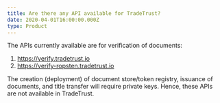 ```yaml
---
title: Are there any API available for TradeTrust?
date: 2020-04-01T16:00:00.000Z
type: Product
---
```


The APIs currently available are for verification of documents: 
1. <https://verify.tradetrust.io>
2. <https://verify-ropsten.tradetrust.io>

The creation (deployment) of document store/token registry, issuance of documents, and title transfer will require private keys. Hence, these APIs are not available in TradeTrust.
